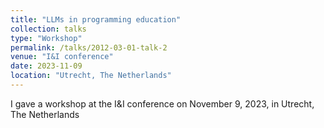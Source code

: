 ```yaml
---
title: "LLMs in programming education"
collection: talks
type: "Workshop"
permalink: /talks/2012-03-01-talk-2
venue: "I&I conference"
date: 2023-11-09
location: "Utrecht, The Netherlands"
---
```


I gave a workshop at the I&I conference on November 9, 2023, in Utrecht, The Netherlands 
